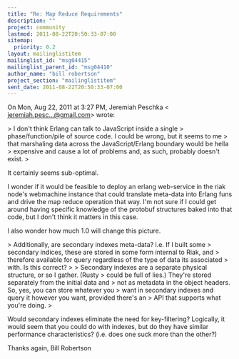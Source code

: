 ```yaml
---
title: "Re: Map Reduce Requirements"
description: ""
project: community
lastmod: 2011-08-22T20:50:33-07:00
sitemap:
  priority: 0.2
layout: mailinglistitem
mailinglist_id: "msg04415"
mailinglist_parent_id: "msg04410"
author_name: "bill robertson"
project_section: "mailinglistitem"
sent_date: 2011-08-22T20:50:33-07:00
---
```



On Mon, Aug 22, 2011 at 3:27 PM, Jeremiah Peschka &lt;
jeremiah.pesc...@gmail.com&gt; wrote:

&gt; I don't think Erlang can talk to JavaScript inside a single
&gt; phase/function/pile of source code. I could be wrong, but it seems to me
&gt; that marshaling data across the JavaScript/Erlang boundary would be hella
&gt; expensive and cause a lot of problems and, as such, probably doesn't exist.
&gt;

It certainly seems sub-optimal.

I wonder if it would be feasible to deploy an erlang web-service in the riak
node's webmachine instance that could translate meta-data into Erlang funs
and drive the map reduce operation that way. I'm not sure if I could get
around having specific knowledge of the protobuf structures baked into that
code, but I don't think it matters in this case.

I also wonder how much 1.0 will change this picture.

&gt; Additionally, are secondary indexes meta-data? i.e. If I built some
&gt; secondary indices, these are stored in some form internal to Riak, and
&gt; therefore available for query regardless of the type of data its associated
&gt; with. Is this correct?
&gt;
&gt; Secondary indexes are a separate physical structure, or so I gather. (Rusty
&gt; could be full of lies.) They're stored separately from the initial data and
&gt; not as metadata in the object headers. So, yes, you can store whatever you
&gt; want in secondary indexes and query it however you want, provided there's an
&gt; API that supports what you're doing.
&gt;

Would secondary indexes eliminate the need for key-filtering? Logically, it
would seem that you could do with indexes, but do they have similar
performance characteristics? (i.e. does one suck more than the other?)

Thanks again,
Bill Robertson
